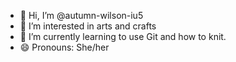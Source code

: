 - 👋 Hi, I’m @autumn-wilson-iu5
- 👀 I’m interested in arts and crafts
- 🌱 I’m currently learning to use Git and how to knit.
- 😄 Pronouns: She/her

<!---
autumn-wilson-iu5/autumn-wilson-iu5 is a ✨ special ✨ repository because its `README.md` (this file) appears on your GitHub profile.
You can click the Preview link to take a look at your changes.
--->
